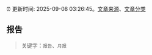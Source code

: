 :alarm_clock: 更新时间: 2025-09-08 03:26:45。[文章来源](/README.md)、[文章分类](/TAGS.md)

## 报告


> 关键字：`报告`、`月报`



